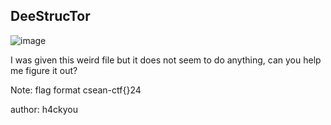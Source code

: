 ## DeeStrucTor

![image](https://github.com/user-attachments/assets/277991de-dfd5-4e1e-9578-afdc64167f25)

I was given this weird file but it does not seem to do anything, can you help me figure it out?

Note: flag format csean-ctf{}24

author: h4ckyou

